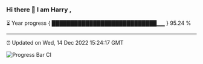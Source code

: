 ### Hi there 👋 I am Harry , 

⏳ Year progress { ████████████████████████████▁▁ } 95.24 %

---

⏰ Updated on Wed, 14 Dec 2022 15:24:17 GMT

![Progress Bar CI](https://github.com/duykhang68/duykhang68/workflows/Progress%20Bar%20CI/badge.svg)
